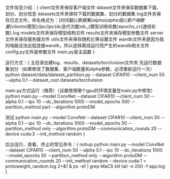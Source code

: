 文件信息介绍：{
client文件夹保存客户端文件
dataset文件夹保存数据集下载、划分、划分信息
datasets文件夹保存下载的数据集、划分的数据集
log文件夹保存日志文件，命名格式为：{时间戳}_{数据集}_alpha{alpha值}_{客户端数量}clients_{模型}_{ipc}ipc_{dc迭代次数}dc_{模型训练轮数}epochs_cr{通信轮数}.log
models文件夹保存模型结构文件
results文件夹保存模型参数文件
server文件夹保存服务器文件
utils文件夹保存随机化等设置文件
wandb文件夹是因为我的电脑没法远程连接wandb，所以选择离线运行而产生的wandb相关文件
config.py文件是参数文件
main.py是主函数
}




运行方式：{
主目录创建log、results、datasets/torchvision文件夹
先运行数据集划分（如果修改了数据集、客户端数量和alpha参数，必须重新运行一次）
python dataset/data/dataset_partition.py --dataset CIFAR10 --client_num 50 --alpha 0.1 --dataset_root datasets/torchvision

main.py方式运行（推荐）（设置使用哪个gpu的环境变量在main.py中修改）
python main.py --model ConvNet --dataset CIFAR10 --client_num 50 --alpha 0.1 --ipc 10 --dc_iterations 1000 --model_epochs 500  --partition_method part --algorithm protoDM

测试
python main.py --model ConvNet --dataset CIFAR10 --client_num 50 --alpha 0.1 --ipc 10 --dc_iterations 1000 --model_epochs 50  --partition_method only --algorithm protoDM --communication_rounds 20 --device cuda:3 --init_method random
}



后台运行、查看、终止的常见命令：{
nohup python main.py --model ConvNet --dataset CIFAR10 --client_num 50 --alpha 0.1 --ipc 10 --dc_iterations 1000 --model_epochs 50  --partition_method only --algorithm protoDM --communication_rounds 20 --init_method random --device cuda:1 > protoweight_random.log 2>&1 &
ps -ef | grep MaCS
kill
tail -n 200 -f app.log
}
